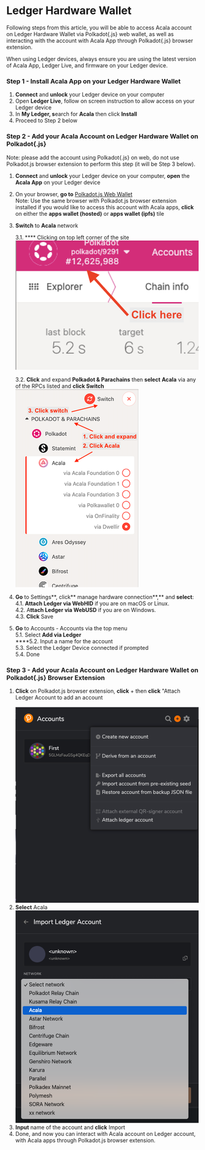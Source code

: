 # Ledger Hardware Wallet

Following steps from this article, you will be able to access Acala account on Ledger Hardware Wallet via Polkadot{.js} web wallet, as well as interacting with the account with Acala App through Polkadot{.js} browser extension.

When using Ledger devices, always ensure you are using the latest version of Acala App, Ledger Live, and firmware on your Ledger device.

### Step 1 - Install Acala App on your Ledger Hardware Wallet

1. **Connect** and **unlock** your Ledger device on your computer
2. Open **Ledger Live**, follow on screen instruction to allow access on your Ledger device
3. In **My Ledger, s**earch for **Acala** then click **Install**
4. Proceed to Step 2 below

### Step 2 - Add your Acala Account on Ledger Hardware Wallet on Polkadot{.js}

Note: please add the account using Polkadot{.js} on web, do not use Polkadot.js browser extension to perform this step (it will be Step 3 below).

1. **Connect** and **unlock** your Ledger device on your computer, **open** the **Acala App** on your Ledger device
2. On your browser, **go to** [Polkadot.js Web Wallet](https://polkadot.js.org/)\
   Note: Use the same browser with Polkadot.js browser extension installed if you would like to  access this account with Acala apps, **click** on either the **apps wallet (hosted)** or **apps wallet (ipfs)** tile
3.  **Switch** to **Acala** network&#x20;

    3.1. **** Clicking on top left corner of the site\
    ![](<../../../../.gitbook/assets/image (38).png>)

    3.2. **Click** and expand **Polkadot & Parachains** then **select** **Acala** via any of the RPCs listed and **click Switch**\
    ****![](<../../../../.gitbook/assets/image (47).png>)****
4. **Go** to Settings**, click** manage hardware connection**,** and **select**:\
   4.1. **Attach Ledger via WebHID** if you are on macOS or Linux.\
   4.2. A**ttach Ledger via WebUSD** if you are on Windows.\
   4.3. **Click** Save
5. **Go** to Accounts - Accounts via the top menu\
   5.1. Select **Add via Ledger**\
   ****5.2. Input a name for the account\
   5.3. Select the Ledger Device connected if prompted\
   5.4. Done

### Step 3 - Add your Acala Account on Ledger Hardware Wallet on Polkadot{.js} Browser Extension

1. **Click** on Polkadot.js browser extension, **click** + then **click** "Attach Ledger Account to add an account\
   \
   ![](<../../../../.gitbook/assets/image (41).png>)
2. **Select** Acala\
   ![](<../../../../.gitbook/assets/image (42).png>)
3. **Input** name of the account and **click** Import
4. Done, and now you can interact with Acala account on Ledger account, with Acala apps through Polkadot.js browser extension.&#x20;
